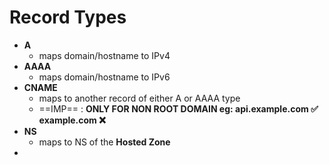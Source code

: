 
# Record Types

- **A**
	- maps domain/hostname to IPv4
- **AAAA**
	- maps domain/hostname to IPv6
- **CNAME**
	- maps to another record of either A or AAAA type
	- ==IMP== : **ONLY FOR NON ROOT DOMAIN eg: api.example.com ✅        example.com ❌**
- **NS**
	- maps to NS of the **Hosted Zone**
- 